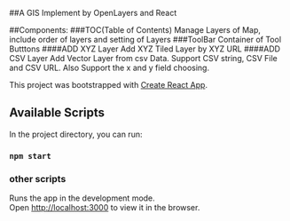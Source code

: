 ##A GIS Implement by OpenLayers and React

##Components:
###TOC(Table of Contents)
Manage Layers of Map, include order of layers and setting of Layers
###ToolBar
Container of Tool Butttons
####ADD XYZ Layer
Add XYZ Tiled Layer by XYZ URL
####ADD CSV Layer
Add Vector Layer from csv Data. Support CSV string, CSV File and CSV URL.
Also Support the x and y field choosing.


This project was bootstrapped with [Create React App](https://github.com/facebook/create-react-app).

## Available Scripts

In the project directory, you can run:

### `npm start`

### other scripts

Runs the app in the development mode.<br>
Open [http://localhost:3000](http://localhost:3000) to view it in the browser.
